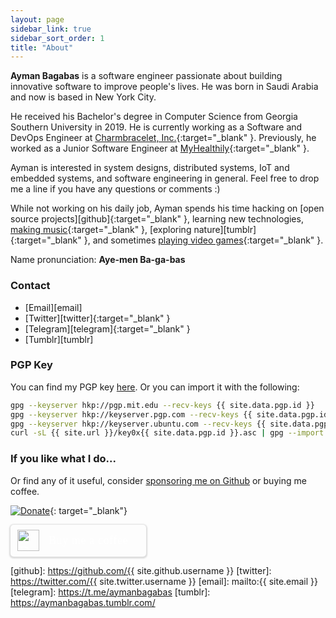 ```yaml
---
layout: page
sidebar_link: true
sidebar_sort_order: 1
title: "About"
---
```


**Ayman Bagabas** is a software engineer passionate about building innovative software to improve people's lives. He was born in Saudi Arabia and now is based in New York City.

He received his Bachelor's degree in Computer Science from Georgia Southern University in 2019. He is currently working as a Software and DevOps Engineer at [Charmbracelet, Inc.](https://charm.sh/){:target="_blank" }. Previously, he worked as a Junior Software Engineer at [MyHealthily](https://myhealthily.com/){:target="_blank" }.

Ayman is interested in system designs, distributed systems, IoT and embedded systems, and software engineering in general. Feel free to drop me a line if you have any questions or comments :)

While not working on his daily job, Ayman spends his time hacking on [open source projects][github]{:target="_blank" }, learning new technologies, [making music][soundcloud]{:target="_blank" }, [exploring nature][tumblr]{:target="_blank" }, and sometimes [playing video games][steam]{:target="_blank" }.

Name pronunciation: **Aye-men Ba-ga-bas**

### Contact

- [Email][email]
- [Twitter][twitter]{:target="_blank" }
- [Telegram][telegram]{:target="_blank" }
- [Tumblr][tumblr]

### PGP Key

You can find my PGP key <a href="/key0x{{ site.data.pgp.id }}.asc" download>here</a>. Or you can import it with the following:

```sh
gpg --keyserver hkp://pgp.mit.edu --recv-keys {{ site.data.pgp.id }}
gpg --keyserver hkp://keyserver.pgp.com --recv-keys {{ site.data.pgp.id }}
gpg --keyserver hkp://keyserver.ubuntu.com --recv-keys {{ site.data.pgp.id }}
curl -sL {{ site.url }}/key0x{{ site.data.pgp.id }}.asc | gpg --import
```

### If you like what I do...

Or find any of it useful, consider [sponsoring me on Github](https://github.com/sponsors/aymanbagabas) or buying me coffee.

[![Donate](https://www.paypalobjects.com/en_US/i/btn/btn_donate_LG.gif)](https://www.paypal.com/cgi-bin/webscr?cmd=_donations&business=7TMEEVMB4S4G8&currency_code=USD&source=url){: target="_blank"}

<style>.bmc-button img{height: 34px !important;width: 35px !important;margin-bottom: 1px !important;box-shadow: none !important;border: none !important;vertical-align: middle !important;}.bmc-button{padding: 7px 10px 7px 10px !important;line-height: 35px !important;height:51px !important;min-width:217px !important;text-decoration: none !important;display:inline-flex !important;color:#ffffff !important;background-color:var(--color-primary) !important;border-radius: 5px !important;border: 1px solid transparent !important;padding: 7px 10px 7px 10px !important;font-size: 28px !important;letter-spacing:0.6px !important;box-shadow: 0px 1px 2px rgba(190, 190, 190, 0.5) !important;-webkit-box-shadow: 0px 1px 2px 2px rgba(190, 190, 190, 0.5) !important;margin: 0 auto !important;font-family:'Cookie', cursive !important;-webkit-box-sizing: border-box !important;box-sizing: border-box !important;-o-transition: 0.3s all linear !important;-webkit-transition: 0.3s all linear !important;-moz-transition: 0.3s all linear !important;-ms-transition: 0.3s all linear !important;transition: 0.3s all linear !important;}.bmc-button:hover, .bmc-button:active, .bmc-button:focus {-webkit-box-shadow: 0px 1px 2px 2px rgba(190, 190, 190, 0.5) !important;text-decoration: none !important;box-shadow: 0px 1px 2px 2px rgba(190, 190, 190, 0.5) !important;opacity: 0.85 !important;color:#ffffff !important;}</style><link href="https://fonts.googleapis.com/css?family=Cookie" rel="stylesheet"><a class="bmc-button" target="_blank" href="https://www.buymeacoffee.com/aymanbagabas"><img src="https://cdn.buymeacoffee.com/buttons/bmc-new-btn-logo.svg" alt="Buy me a coffee"><span style="margin-left:15px;font-size:18px !important;">Buy me a coffee</span></a>

[steam]: https://steamcommunity.com/id/_2yman/
[soundcloud]: https://soundcloud.com/aymanbagabas
[github]: https://github.com/{{ site.github.username }}
[twitter]: https://twitter.com/{{ site.twitter.username }}
[email]: mailto:{{ site.email }}
[telegram]: https://t.me/aymanbagabas
[tumblr]: https://aymanbagabas.tumblr.com/